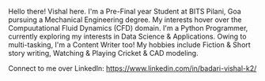 Hello there!
Vishal here. I'm a Pre-Final year Student at BITS Pilani, Goa pursuing a Mechanical Engineering degree. My interests hover over the Compuutational Fluid Dynamics (CFD) domain.
I'm a Python Programmer, currently exploring my interests in Data Science & Applications.
Owing to multi-tasking, I'm a Content Writer too!
My hobbies include Fiction & Short story writing, Watching & Playing Cricket & CAD modeling.

Connect to me over LinkedIn: https://www.linkedin.com/in/badari-vishal-k2/

